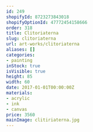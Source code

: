```yaml
---
id: 249
shopifyId: 8723273843018
shopifyOptionId: 47772454158666
order: 318
title: Clitoriaterna
slug: clitoriaterna
url: art-works/clitoriaterna
aliases: []
categories:
- painting
inStock: true
isVisible: true
height: 85
width: 60
date: 2017-01-01T00:00:00Z
materials:
- acrylic
- ink
- canvas
price: 3560
mainImage: clitiriaterna.jpg
---
```

